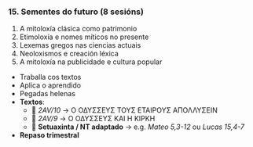 ### 15. **Sementes do futuro**  (8 sesións)
1. A mitoloxía clásica como patrimonio  
2. Etimoloxía e nomes míticos no presente  
3. Lexemas gregos nas ciencias actuais  
4. Neoloxismos e creación léxica  
5. A mitoloxía na publicidade e cultura popular  
- Traballa cos textos  
- Aplica o aprendido  
- Pegadas helenas  
- **Textos**:  
  - 📁 *2AV/10* → Ο ΟΔΥΣΣΕΥΣ ΤΟΥΣ ΕΤΑΙΡΟΥΣ ΑΠΟΛΛΥΣΕΙΝ  
  - 📁 *2AV/9* → Ο ΟΔΥΣΣΕΥΣ ΚΑΙ Η ΚΙΡΚΗ  
  - 📁 **Setuaxinta / NT adaptado** → e.g. *Mateo 5,3-12* ou *Lucas 15,4-7*  
- **Repaso trimestral**  
